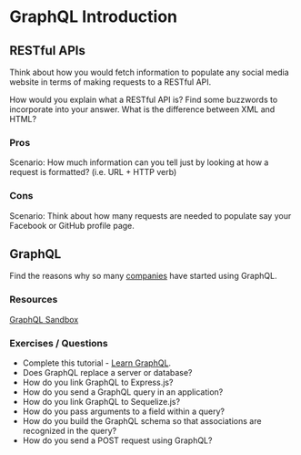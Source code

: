 # GraphQL Introduction

## RESTful APIs
Think about how you would fetch information to populate any social media website in terms of making requests to a RESTful API.

How would you explain what a RESTful API is?
Find some buzzwords to incorporate into your answer.
What is the difference between XML and HTML?

### Pros
Scenario: How much information can you tell just by looking at how a request is formatted? (i.e. URL + HTTP verb)

### Cons
Scenario: Think about how many requests are needed to populate say your Facebook or GitHub profile page.

## GraphQL
Find the reasons why so many [companies](http://graphql.org/users/) have started using GraphQL.

### Resources
[GraphQL Sandbox](https://sandbox.learngraphql.com/)

### Exercises / Questions
* Complete this tutorial - [Learn GraphQL](https://learngraphql.com/).
* Does GraphQL replace a server or database?
* How do you link GraphQL to Express.js?
* How do you send a GraphQL query in an application?
* How do you link GraphQL to Sequelize.js?
* How do you pass arguments to a field within a query?
* How do you build the GraphQL schema so that associations are recognized in the query?
* How do you send a POST request using GraphQL?
